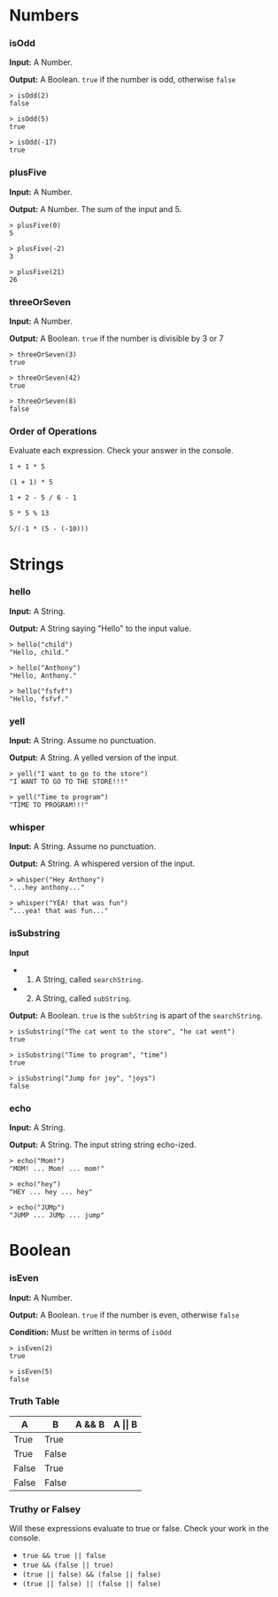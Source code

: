# Numbers

### isOdd
**Input:** A Number.

**Output:** A Boolean. `true` if the number is odd, otherwise `false`

```
> isOdd(2)
false

> isOdd(5)
true

> isOdd(-17)
true
```

### plusFive
**Input:** A Number.

**Output:** A Number. The sum of the input and 5.

```
> plusFive(0)
5

> plusFive(-2)
3

> plusFive(21)
26
```

### threeOrSeven
**Input:** A Number.

**Output:** A Boolean. `true` if the number is divisible by 3 or 7

```
> threeOrSeven(3)
true

> threeOrSeven(42)
true

> threeOrSeven(8)
false
```

### Order of Operations

Evaluate each expression. Check your answer in the console.

`1 + 1 * 5`

`(1 + 1) * 5`

`1 + 2 - 5 / 6 - 1`

`5 * 5 % 13`

`5/(-1 * (5 - (-10)))`

# Strings

### hello
**Input:** A String.

**Output:** A String saying "Hello" to the input value.

```
> hello("child")
"Hello, child."

> hello("Anthony")
"Hello, Anthony."

> hello("fsfvf")
"Hello, fsfvf."
```


### yell
**Input:** A String. Assume no punctuation.

**Output:** A String. A yelled version of the input.

```
> yell("I want to go to the store")
"I WANT TO GO TO THE STORE!!!"

> yell("Time to program")
"TIME TO PROGRAM!!!"
```

### whisper
**Input:** A String. Assume no punctuation.

**Output:** A String. A whispered version of the input.

```
> whisper("Hey Anthony")
"...hey anthony..."

> whisper("YEA! that was fun")
"...yea! that was fun..."
```

### isSubstring
**Input**
* 1) A String, called `searchString`.
* 2) A String, called `subString`.

**Output:** A Boolean. `true` is the `subString` is apart of the `searchString`.

```
> isSubstring("The cat went to the store", "he cat went")
true

> isSubstring("Time to program", "time")
true

> isSubstring("Jump for joy", "joys")
false
```

### echo
**Input:** A String.

**Output:** A String. The input string string echo-ized.

```
> echo("Mom!")
"MOM! ... Mom! ... mom!"

> echo("hey")
"HEY ... hey ... hey"

> echo("JUMp")
"JUMP ... JUMp ... jump"
```

# Boolean

### isEven
**Input:** A Number.

**Output:** A Boolean. `true` if the number is even, otherwise `false`

**Condition:** Must be written in terms of `isOdd`

```
> isEven(2)
true

> isEven(5)
false
```

### Truth Table
|   A   |   B   | A && B  | A &#124;&#124; B
|-------|-------|---------|------------------
| True  | True  |         |                  
| True  | False |         |                  
| False | True  |         |                  
| False | False |         |                  

### Truthy or Falsey
Will these expressions evaluate to true or false. Check your work in the console.

* `true && true || false`
* `true && (false || true)`
* `(true || false) && (false || false)`
* `(true || false) || (false || false)`
